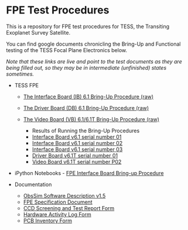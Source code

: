 # FPE Test Procedures

This is a repository for FPE test procedures for TESS, the Transiting Exoplanet Survey Satellite.

You can find google documents chronicling the Bring-Up and Functional testing of the TESS Focal Plane Electronics below.

*Note that these links are live and point to the test documents as they are being filled out, so they may be in intermediate (unfinished) states sometimes.*

 - TESS FPE
 	-   [The Interface Board (IB) 6.1 Bring-Up Procedure (raw)](https://docs.google.com/spreadsheets/d/197HwsV80ct74BjY3-Re4onY13HcxfjMgaWJ9r8uIrdw/pubhtml)
 	- [The Driver Board (DB) 6.1 Bring-Up Procedure (raw)](https://docs.google.com/spreadsheets/d/1B3mBj33V3URHDzKB56Vkvr-P43x7V8SK1klAU9T_6Z4/pubhtml)
 	- [The Video Board (VB) 6.1/6.1T Bring-Up Procedure (raw)](https://docs.google.com/spreadsheets/d/1UoKOHAbLbFrammEVuB3rRf9BqRnXN5CZ8Wm3yF4vh7k/pubhtml)
 		
       -  Results of Running the Bring-Up Procedures
         -  [Interface Board v6.1 serial number 01](https://docs.google.com/spreadsheets/d/1Jth4kzlmiR1xc8IyMyThWyRnzhoOawIqR09JXtEwbsA/pubhtml)
         -  [Interface Board v6.1 serial number 02](https://docs.google.com/spreadsheets/d/1cdOb6zhT8l8cEI_AKyKQOUxFPZbOnEcXi6Y8bXI0Kn4/pubhtml)
         -  [Interface Board v6.1 serial number 03](https://docs.google.com/spreadsheets/d/16yvSoezxYZQGF5rz9ZloTvX9ctHodaWL5blikKrIo9Q/pubhtml)
         -  [Driver Board v6.1T serial number 01](https://docs.google.com/spreadsheets/d/1ilWu7butnJs5DCfRN_3EjEbkFsgLe8PWmQymnCid_m4/pubhtml)
         -  [Video Board v6.1T serial number P02](https://docs.google.com/spreadsheets/d/1RayjGJEOZ38d7jx8WvxhKpaqJrlQ2zH7oOPJleOkZXk/pubhtml)

- iPython Notebooks
       - [FPE Interface Board Bring-up Procedure](https://github.com/TESScience/FPE_Test_Procedures/blob/master/FPE%20Interface%20Bring-Up%20Notebook.ipynb)

- Documentation
    - [ObsSim Software Description v1.5](https://github.com/TESScience/FPE_Test_Procedures/raw/master/Documentation/ObsSimUM1_5.pdf)
    - [FPE Specification Document](https://github.com/TESScience/FPE/raw/master/FPE/Documentation/FPE.pdf)
    - [CCD Screening and Test Report Form](https://docs.google.com/spreadsheets/d/1-ysKDKKj_qyiQhHkX8iTwmzbxIl74rTQ9_-PTp3I1qM/pubhtml)
    - [Hardware Activity Log Form](https://docs.google.com/spreadsheets/d/1F13pmJN5lLdmYBxVNSkqcVn-lQWhI8_q9wMNZl-ucBo/pubhtml)
    - [PCB Inventory Form](https://docs.google.com/spreadsheets/d/11yHnttYRuMmB8kuYsPuWVKxJ2wTGB0WlBr33tAbMcZo/pubhtml)
